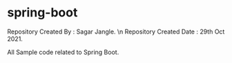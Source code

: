# spring-boot
Repository Created By : Sagar Jangle. \n
Repository Created Date : 29th Oct 2021.

All Sample code related to Spring Boot.